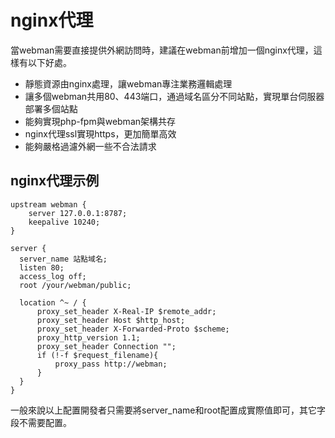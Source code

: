 # nginx代理
當webman需要直接提供外網訪問時，建議在webman前增加一個nginx代理，這樣有以下好處。

- 靜態資源由nginx處理，讓webman專注業務邏輯處理
- 讓多個webman共用80、443端口，通過域名區分不同站點，實現單台伺服器部署多個站點
- 能夠實現php-fpm與webman架構共存
- nginx代理ssl實現https，更加簡單高效
- 能夠嚴格過濾外網一些不合法請求

## nginx代理示例
```
upstream webman {
    server 127.0.0.1:8787;
    keepalive 10240;
}

server {
  server_name 站點域名;
  listen 80;
  access_log off;
  root /your/webman/public;

  location ^~ / {
      proxy_set_header X-Real-IP $remote_addr;
      proxy_set_header Host $http_host;
      proxy_set_header X-Forwarded-Proto $scheme;
      proxy_http_version 1.1;
      proxy_set_header Connection "";
      if (!-f $request_filename){
          proxy_pass http://webman;
      }
  }
}
```

一般來說以上配置開發者只需要將server_name和root配置成實際值即可，其它字段不需要配置。
